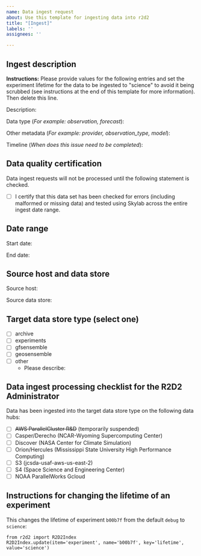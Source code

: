 ```yaml
---
name: Data ingest request
about: Use this template for ingesting data into r2d2
title: "[Ingest]"
labels: ''
assignees: ''

---
```


## Ingest description

**Instructions:** Please provide values for the following entries and set the experiment lifetime for the data to be ingested to "science" to avoid it being scrubbed (see instructions at the end of this template for more information). Then delete this line.

Description: 

Data type (_For example: observation, forecast_):

Other metadata (_For example: provider, observation_type, model_): 

Timeline (_When does this issue need to be completed_):

## Data quality certification

Data ingest requests will not be processed until the following statement is checked. 

- [ ] I certify that this data set has been checked for errors (including malformed or missing data) and tested using Skylab across the entire ingest date range. 

## Date range

Start date:

End date:

## Source host and data store

Source host: 

Source data store:

## Target data store type (select one)

- [ ] archive
- [ ] experiments
- [ ] gfsensemble
- [ ] geosensemble
- [ ] other 
    - Please describe: 

## Data ingest processing checklist for the R2D2 Administrator

Data has been ingested into the target data store type on the following data hubs:

- [ ] ~~AWS ParallelCluster R&D~~ (temporarily suspended)
- [ ] Casper/Derecho (NCAR-Wyoming Supercomputing Center)
- [ ] Discover (NASA Center for Climate Simulation)
- [ ] Orion/Hercules (Mississippi State University High Performance Computing)
- [ ] S3 (jcsda-usaf-aws-us-east-2)
- [ ] S4 (Space Science and Engineering Center)
- [ ] NOAA ParallelWorks Gcloud

## Instructions for changing the lifetime of an experiment

This changes the lifetime of experiment `b00b7f` from the default `debug` to `science`:
```
from r2d2 import R2D2Index
R2D2Index.update(item='experiment', name='b00b7f', key='lifetime', value='science')
```

